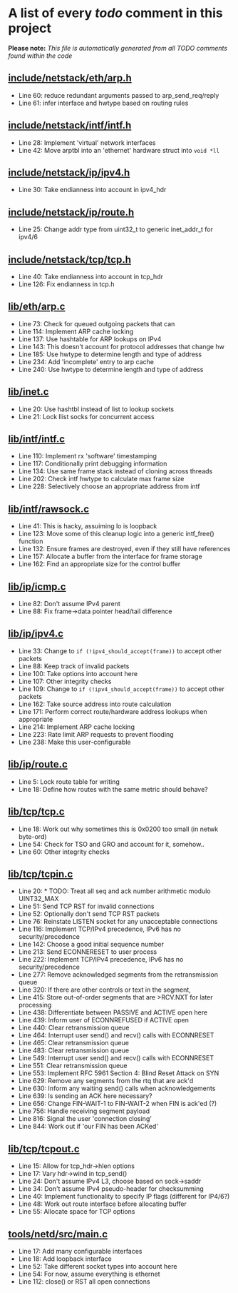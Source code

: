 # A list of every _todo_ comment in this project
**Please note:** _This file is automatically generated from all TODO comments found within the code_
## [include/netstack/eth/arp.h](include/netstack/eth/arp.h)
  - Line 60: reduce redundant arguments passed to arp_send_req/reply
  - Line 61: infer interface and hwtype based on routing rules

## [include/netstack/intf/intf.h](include/netstack/intf/intf.h)
  - Line 28: Implement 'virtual' network interfaces
  - Line 42: Move arptbl into an 'ethernet' hardware struct into `void *ll`

## [include/netstack/ip/ipv4.h](include/netstack/ip/ipv4.h)
  - Line 30: Take endianness into account in ipv4_hdr

## [include/netstack/ip/route.h](include/netstack/ip/route.h)
  - Line 25: Change addr type from uint32_t to generic inet_addr_t for ipv4/6

## [include/netstack/tcp/tcp.h](include/netstack/tcp/tcp.h)
  - Line 40: Take endianness into account in tcp_hdr
  - Line 126: Fix endianness in tcp.h

## [lib/eth/arp.c](lib/eth/arp.c)
  - Line 73: Check for queued outgoing packets that can
  - Line 114: Implement ARP cache locking
  - Line 137: Use hashtable for ARP lookups on IPv4
  - Line 143: This doesn't account for protocol addresses that change hw
  - Line 185: Use hwtype to determine length and type of address
  - Line 234: Add 'incomplete' entry to arp cache
  - Line 240: Use hwtype to determine length and type of address

## [lib/inet.c](lib/inet.c)
  - Line 20: Use hashtbl instead of list to lookup sockets
  - Line 21: Lock llist socks for concurrent access

## [lib/intf/intf.c](lib/intf/intf.c)
  - Line 110: Implement rx 'software' timestamping
  - Line 117: Conditionally print debugging information
  - Line 134: Use same frame stack instead of cloning across threads
  - Line 202: Check intf hwtype to calculate max frame size
  - Line 228: Selectively choose an appropriate address from intf

## [lib/intf/rawsock.c](lib/intf/rawsock.c)
  - Line 41: This is hacky, assuiming lo is loopback
  - Line 123: Move some of this cleanup logic into a generic intf_free() function
  - Line 132: Ensure frames are destroyed, even if they still have references
  - Line 157: Allocate a buffer from the interface for frame storage
  - Line 162: Find an appropriate size for the control buffer

## [lib/ip/icmp.c](lib/ip/icmp.c)
  - Line 82: Don't assume IPv4 parent
  - Line 88: Fix frame->data pointer head/tail difference

## [lib/ip/ipv4.c](lib/ip/ipv4.c)
  - Line 33: Change to `if (!ipv4_should_accept(frame))` to accept other packets
  - Line 88: Keep track of invalid packets
  - Line 100: Take options into account here
  - Line 107: Other integrity checks
  - Line 109: Change to `if (!ipv4_should_accept(frame))` to accept other packets
  - Line 162: Take source address into route calculation
  - Line 171: Perform correct route/hardware address lookups when appropriate
  - Line 214: Implement ARP cache locking
  - Line 223: Rate limit ARP requests to prevent flooding
  - Line 238: Make this user-configurable

## [lib/ip/route.c](lib/ip/route.c)
  - Line 5: Lock route table for writing
  - Line 18: Define how routes with the same metric should behave?

## [lib/tcp/tcp.c](lib/tcp/tcp.c)
  - Line 18: Work out why sometimes this is 0x0200 too small (in netwk byte-ord)
  - Line 54: Check for TSO and GRO and account for it, somehow..
  - Line 60: Other integrity checks

## [lib/tcp/tcpin.c](lib/tcp/tcpin.c)
  - Line 20: * TODO: Treat all seq and ack number arithmetic modulo UINT32_MAX
  - Line 51: Send TCP RST for invalid connections
  - Line 52: Optionally don't send TCP RST packets
  - Line 76: Reinstate LISTEN socket for any unacceptable connections
  - Line 116: Implement TCP/IPv4 precedence, IPv6 has no security/precedence
  - Line 142: Choose a good initial sequence number
  - Line 213: Send ECONNERESET to user process
  - Line 222: Implement TCP/IPv4 precedence, IPv6 has no security/precedence
  - Line 277: Remove acknowledged segments from the retransmission queue
  - Line 320: If there are other controls or text in the segment,
  - Line 415: Store out-of-order segments that are >RCV.NXT for later processing
  - Line 438: Differentiate between PASSIVE and ACTIVE open here
  - Line 439: Inform user of ECONNREFUSED if ACTIVE open
  - Line 440: Clear retransmission queue
  - Line 464: Interrupt user send() and recv() calls with ECONNRESET
  - Line 465: Clear retransmission queue
  - Line 483: Clear retransmission queue
  - Line 549: Interrupt user send() and recv() calls with ECONNRESET
  - Line 551: Clear retransmission queue
  - Line 553: Implement RFC 5961 Section 4: Blind Reset Attack on SYN
  - Line 629: Remove any segments from the rtq that are ack'd
  - Line 630: Inform any waiting send() calls when acknowledgements
  - Line 639: Is sending an ACK here necessary?
  - Line 656: Change FIN-WAIT-1 to FIN-WAIT-2 when FIN is ack'ed (?)
  - Line 756: Handle receiving segment payload
  - Line 816: Signal the user 'connection closing'
  - Line 844: Work out if 'our FIN has been ACKed'

## [lib/tcp/tcpout.c](lib/tcp/tcpout.c)
  - Line 15: Allow for tcp_hdr->hlen options
  - Line 17: Vary hdr->wind in tcp_send()
  - Line 24: Don't assume IPv4 L3, choose based on sock->saddr
  - Line 34: Don't assume IPv4 pseudo-header for checksumming
  - Line 40: Implement functionality to specify IP flags (different for IP4/6?)
  - Line 48: Work out route interface before allocating buffer
  - Line 55: Allocate space for TCP options

## [tools/netd/src/main.c](tools/netd/src/main.c)
  - Line 17: Add many configurable interfaces
  - Line 18: Add loopback interface
  - Line 52: Take different socket types into account here
  - Line 54: For now, assume everything is ethernet
  - Line 112: close() or RST all open connections
